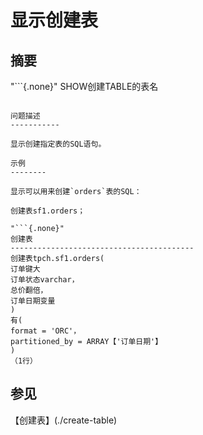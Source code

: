 显示创建表
=================

摘要
--------

"```{.none}"
SHOW创建TABLE的表名
```

问题描述
-----------

显示创建指定表的SQL语句。

示例
--------

显示可以用来创建`orders`表的SQL：

创建表sf1.orders；

"```{.none}"
创建表
-----------------------------------------
创建表tpch.sf1.orders(
订单键大
订单状态varchar，
总价翻倍，
订单日期变量
)
有(
format = 'ORC'，
partitioned_by = ARRAY【'订单日期'】
)
（1行）
```

参见
--------

【创建表】(./create-table)
